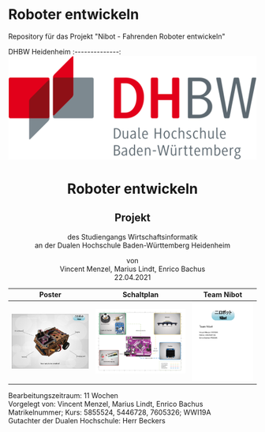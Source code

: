 # Roboter entwickeln

Repository für das Projekt "Nibot - Fahrenden Roboter entwickeln"

DHBW Heidenheim
:--------------:
![DHBW Logo](logo/dhbw.svg)

<h1 align="center">
  Roboter entwickeln
</h1>



<h2 align="center">Projekt</h2>



<p align="center">
  des Studiengangs Wirtschaftsinformatik<br/>
  an der Dualen Hochschule Baden-Württemberg Heidenheim 
</p>



<p align="center">
  von<br/>
  Vincent Menzel, Marius Lindt, Enrico Bachus<br/>
  22.04.2021 
</p>


| Poster | Schaltplan | Team Nibot |
|:---:|:---:|:---:|
| [![Poster](https://raw.githubusercontent.com/vincentmenzel/dhbwUbiquitousComputingNibot/main/assets/Poster.png)](https://raw.githubusercontent.com/vincentmenzel/dhbwUbiquitousComputingNibot/main/doc/Poster.pdf)  | [![Schaltplan](https://raw.githubusercontent.com/vincentmenzel/dhbwUbiquitousComputingNibot/main/assets/Schaltplan.png)](https://raw.githubusercontent.com/vincentmenzel/dhbwUbiquitousComputingNibot/main/doc/Schaltplan.pdf) | [![Team Nibot](https://raw.githubusercontent.com/vincentmenzel/dhbwUbiquitousComputingNibot/main/assets/TeamNibot.png)](https://raw.githubusercontent.com/vincentmenzel/dhbwUbiquitousComputingNibot/main/doc/TeamNibot.pdf) |

<p>
Bearbeitungszeitraum: 11 Wochen </br>
Vorgelegt von: Vincent Menzel, Marius Lindt, Enrico Bachus </br>
Matrikelnummer; Kurs: 5855524, 5446728, 7605326; WWI19A </br>
Gutachter der Dualen Hochschule: Herr Beckers </br>
</p>
